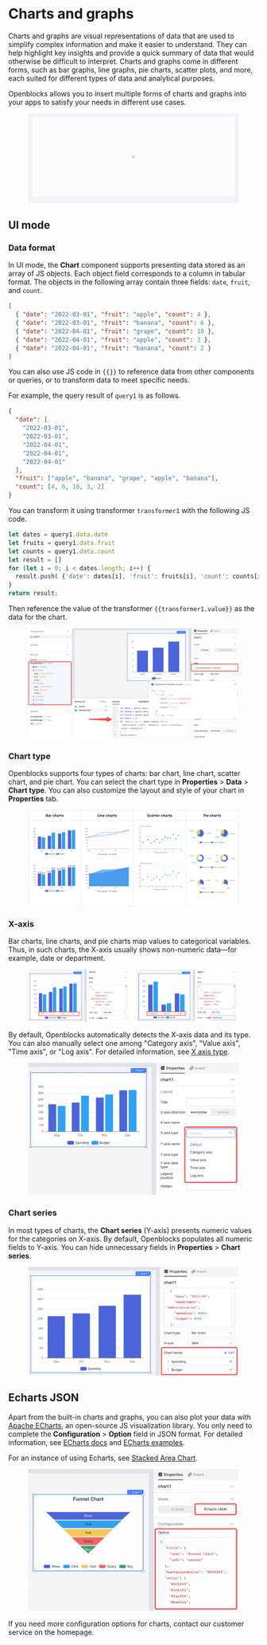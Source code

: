 # Charts and graphs

Charts and graphs are visual representations of data that are used to simplify complex information and make it easier to understand. They can help highlight key insights and provide a quick summary of data that would otherwise be difficult to interpret. Charts and graphs come in different forms, such as bar graphs, line graphs, pie charts, scatter plots, and more, each suited for different types of data and analytical purposes.&#x20;

Openblocks allows you to insert multiple forms of charts and graphs into your apps to satisfy your needs in different use cases.

<figure><img src="../../.gitbook/assets/charts-and-graphs-1.gif" alt=""><figcaption></figcaption></figure>

## UI mode

### Data format

In UI mode, the **Chart** component supports presenting data stored as an array of JS objects. Each object field corresponds to a column in tabular format. The objects in the following array contain three fields: `date`, `fruit`, and `count`.

```json
[
  { "date": "2022-03-01", "fruit": "apple", "count": 4 },
  { "date": "2022-03-01", "fruit": "banana", "count": 6 },
  { "date": "2022-04-01", "fruit": "grape", "count": 10 },
  { "date": "2022-04-01", "fruit": "apple", "count": 3 },
  { "date": "2022-04-01", "fruit": "banana", "count": 2 }
]
```

You can also use JS code in `{{}}` to reference data from other components or queries, or to transform data to meet specific needs.

For example, the query result of `query1` is as follows.

```json
{
  "date": [
    "2022-03-01",
    "2022-03-01",
    "2022-04-01",
    "2022-04-01",
    "2022-04-01"
  ],
  "fruit": ["apple", "banana", "grape", "apple", "banana"],
  "count": [4, 6, 10, 3, 2]
}
```

You can transform it using transformer `transformer1` with the following JS code.

```javascript
let dates = query1.data.date
let fruits = query1.data.fruit
let counts = query1.data.count
let result = []
for (let i = 0; i < dates.length; i++) {
  result.push( {'date': dates[i], 'fruit': fruits[i], 'count': counts[i]} )
}
return result;
```

Then reference the value of the transformer `{{transformer1.value}}` as the data for the chart.

<figure><img src="../../.gitbook/assets/charts-and-graphs-2.PNG" alt=""><figcaption></figcaption></figure>

### Chart type

Openblocks supports four types of charts: bar chart, line chart, scatter chart, and pie chart. You can select the chart type in **Properties** > **Data** > **Chart type**. You can also customize the layout and style of your chart in **Properties** tab.

<figure><img src="../../.gitbook/assets/charts-and-graphs-3.png" alt=""><figcaption></figcaption></figure>

### X-axis

Bar charts, line charts, and pie charts map values to categorical variables. Thus, in such charts, the X-axis usually shows non-numeric data—for example, date or department.

<figure><img src="../../.gitbook/assets/charts-and-graphs-4.png" alt=""><figcaption></figcaption></figure>

By default, Openblocks automatically detects the X-axis data and its type. You can also manually select one among "Category axis", "Value axis", "Time axis", or "Log axis". For detailed information, see [X axis type](https://echarts.apache.org/en/option.html#xAxis.type).

<figure><img src="../../.gitbook/assets/charts-and-graphs-5.png" alt=""><figcaption></figcaption></figure>

### Chart series

In most types of charts, the **Chart series** (Y-axis) presents numeric values for the categories on X-axis. By default, Openblocks populates all numeric fields to Y-axis. You can hide unnecessary fields in **Properties** > **Chart series**.

<figure><img src="../../.gitbook/assets/charts-and-graphs-6.png" alt=""><figcaption></figcaption></figure>

## Echarts JSON

Apart from the built-in charts and graphs, you can also plot your data with [Apache ECharts](https://echarts.apache.org/en/index.html), an open-source JS visualization library. You only need to complete the **Configuration** > **Option** field in JSON format. For detailed information, see [ECharts docs](https://echarts.apache.org/en/option.html#title) and [ECharts examples](https://echarts.apache.org/examples/en/index.html).

For an instance of using Echarts, see [Stacked Area Chart](https://cloud.openblocks.dev/apps/63779dd6c54c5224c70ea537/view).

<figure><img src="../../.gitbook/assets/charts-and-graphs-7.png" alt=""><figcaption></figcaption></figure>

If you need more configuration options for charts, contact our customer service on the homepage.
